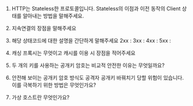 1. HTTP는 Stateless한 프로토콜입니다. Stateless의 이점과 이전 동작의 Client 상태를 알아내는 방법을 말해주세요.

2. 지속연결의 장점을 말해주세요

3. 해당 상태코드에 대한 설명을 간단하게 말해주세요
2xx : 
3xx : 
4xx : 
5xx : 

4. 캐싱 프록시는 무엇이고 캐시를 이용 시 장점을 적어주세요

5. 두 개의 키를 사용하는 공개키 암호는 비교적 안전한 이유는 무엇일까요?

6. 안전해 보이는 공개키 암호 방식도 공격자 공개키 바꿔치기 당할 위험이 있습니다. 이를 극복하기 위한 방법은 무엇인가요?

7. 가상 호스트란 무엇인가요?
